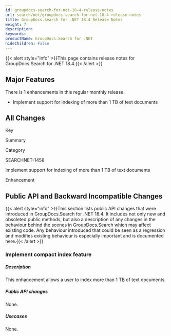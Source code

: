 ```yaml
---
id: groupdocs-search-for-net-18-4-release-notes
url: search/net/groupdocs-search-for-net-18-4-release-notes
title: GroupDocs.Search for .NET 18.4 Release Notes
weight: 7
description: 
keywords: 
productName: GroupDocs.Search for .NET
hideChildren: False
---
```

{{< alert style="info" >}}This page contains release notes for GroupDocs.Search for .NET 18.4.{{< /alert >}}

## Major Features

There is 1 enhancements in this regular monthly release.

*   Implement support for indexing of more than 1 TB of text documents

## All Changes

Key

Summary

Category

SEARCHNET-1458

Implement support for indexing of more than 1 TB of text documents

Enhancement

## Public API and Backward Incompatible Changes

{{< alert style="info" >}}This section lists public API changes that were introduced in GroupDocs.Search for .NET 18.4. It includes not only new and obsoleted public methods, but also a description of any changes in the behaviour behind the scenes in GroupDocs.Search which may affect existing code. Any behaviour introduced that could be seen as a regression and modifies existing behaviour is especially important and is documented here.{{< /alert >}}

### Implement compact index feature

##### Description

This enhancement allows a user to index more than 1 TB of text documents.

##### Public API changes

None.

##### Usecases

None.
